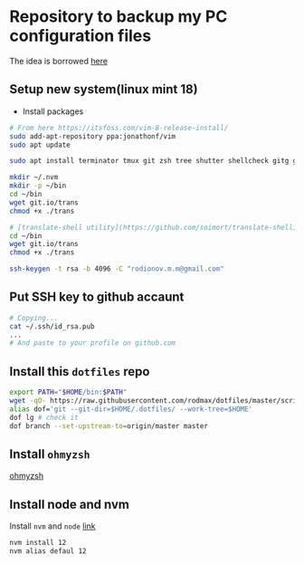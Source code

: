 # Repository to backup my PC configuration files
The idea is borrowed [here](https://developer.atlassian.com/blog/2016/02/best-way-to-store-dotfiles-git-bare-repo/)

## Setup new system(linux mint 18)
- Install packages

```bash
# From here https://itsfoss.com/vim-8-release-install/
sudo add-apt-repository ppa:jonathonf/vim
sudo apt update

sudo apt install terminator tmux git zsh tree shutter shellcheck gitg gawk vim

mkdir ~/.nvm
mkdir -p ~/bin
cd ~/bin
wget git.io/trans
chmod +x ./trans

# [translate-shell utility](https://github.com/soimort/translate-shell)
cd ~/bin
wget git.io/trans
chmod +x ./trans

ssh-keygen -t rsa -b 4096 -C "rodionov.m.m@gmail.com"
```

## Put SSH key to github accaunt

```bash
# Copying...
cat ~/.ssh/id_rsa.pub
...
# And paste to your profile on github.com
```

## Install this `dotfiles` repo

```bash
export PATH="$HOME/bin:$PATH"
wget -qO- https://raw.githubusercontent.com/rodmax/dotfiles/master/scripts/dotfiles-install.sh | bash
alias dof='git --git-dir=$HOME/.dotfiles/ --work-tree=$HOME'
dof lg # check it
dof branch --set-upstream-to=origin/master master
```

## Install `ohmyzsh`
[ohmyzsh](http://ohmyz.sh/)

## Install node and nvm
Install  `nvm` and `node` [link](https://github.com/creationix/nvm)

```bash
nvm install 12
nvm alias defaul 12
```
